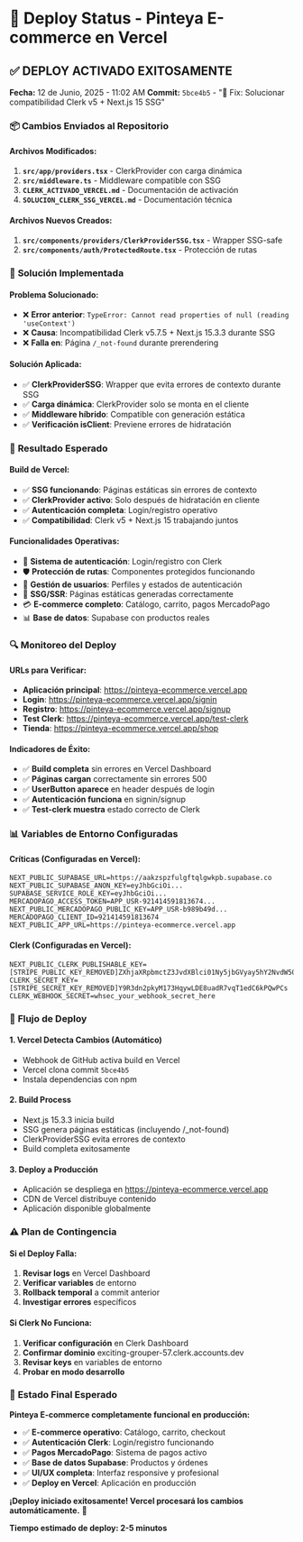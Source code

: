 # 🚀 Deploy Status - Pinteya E-commerce en Vercel

## ✅ **DEPLOY ACTIVADO EXITOSAMENTE**

**Fecha:** 12 de Junio, 2025 - 11:02 AM
**Commit:** `5bce4b5` - "🔧 Fix: Solucionar compatibilidad Clerk v5 + Next.js 15 SSG"

### 📦 **Cambios Enviados al Repositorio**

#### **Archivos Modificados:**
1. **`src/app/providers.tsx`** - ClerkProvider con carga dinámica
2. **`src/middleware.ts`** - Middleware compatible con SSG
3. **`CLERK_ACTIVADO_VERCEL.md`** - Documentación de activación
4. **`SOLUCION_CLERK_SSG_VERCEL.md`** - Documentación técnica

#### **Archivos Nuevos Creados:**
1. **`src/components/providers/ClerkProviderSSG.tsx`** - Wrapper SSG-safe
2. **`src/components/auth/ProtectedRoute.tsx`** - Protección de rutas

### 🔧 **Solución Implementada**

#### **Problema Solucionado:**
- ❌ **Error anterior**: `TypeError: Cannot read properties of null (reading 'useContext')`
- ❌ **Causa**: Incompatibilidad Clerk v5.7.5 + Next.js 15.3.3 durante SSG
- ❌ **Falla en**: Página `/_not-found` durante prerendering

#### **Solución Aplicada:**
- ✅ **ClerkProviderSSG**: Wrapper que evita errores de contexto durante SSG
- ✅ **Carga dinámica**: ClerkProvider solo se monta en el cliente
- ✅ **Middleware híbrido**: Compatible con generación estática
- ✅ **Verificación isClient**: Previene errores de hidratación

### 🎯 **Resultado Esperado**

#### **Build de Vercel:**
- ✅ **SSG funcionando**: Páginas estáticas sin errores de contexto
- ✅ **ClerkProvider activo**: Solo después de hidratación en cliente
- ✅ **Autenticación completa**: Login/registro operativo
- ✅ **Compatibilidad**: Clerk v5 + Next.js 15 trabajando juntos

#### **Funcionalidades Operativas:**
- 🔐 **Sistema de autenticación**: Login/registro con Clerk
- 🛡️ **Protección de rutas**: Componentes protegidos funcionando
- 👤 **Gestión de usuarios**: Perfiles y estados de autenticación
- 📱 **SSG/SSR**: Páginas estáticas generadas correctamente
- 💳 **E-commerce completo**: Catálogo, carrito, pagos MercadoPago
- 📊 **Base de datos**: Supabase con productos reales

### 🔍 **Monitoreo del Deploy**

#### **URLs para Verificar:**
- **Aplicación principal**: https://pinteya-ecommerce.vercel.app
- **Login**: https://pinteya-ecommerce.vercel.app/signin
- **Registro**: https://pinteya-ecommerce.vercel.app/signup
- **Test Clerk**: https://pinteya-ecommerce.vercel.app/test-clerk
- **Tienda**: https://pinteya-ecommerce.vercel.app/shop

#### **Indicadores de Éxito:**
- ✅ **Build completa** sin errores en Vercel Dashboard
- ✅ **Páginas cargan** correctamente sin errores 500
- ✅ **UserButton aparece** en header después de login
- ✅ **Autenticación funciona** en signin/signup
- ✅ **Test-clerk muestra** estado correcto de Clerk

### 📊 **Variables de Entorno Configuradas**

#### **Críticas (Configuradas en Vercel):**
```env
NEXT_PUBLIC_SUPABASE_URL=https://aakzspzfulgftqlgwkpb.supabase.co
NEXT_PUBLIC_SUPABASE_ANON_KEY=eyJhbGciOi...
SUPABASE_SERVICE_ROLE_KEY=eyJhbGciOi...
MERCADOPAGO_ACCESS_TOKEN=APP_USR-921414591813674...
NEXT_PUBLIC_MERCADOPAGO_PUBLIC_KEY=APP_USR-b989b49d...
MERCADOPAGO_CLIENT_ID=921414591813674
NEXT_PUBLIC_APP_URL=https://pinteya-ecommerce.vercel.app
```

#### **Clerk (Configuradas en Vercel):**
```env
NEXT_PUBLIC_CLERK_PUBLISHABLE_KEY=[STRIPE_PUBLIC_KEY_REMOVED]ZXhjaXRpbmctZ3JvdXBlci01Ny5jbGVyay5hY2NvdW50cy5kZXYk
CLERK_SECRET_KEY=[STRIPE_SECRET_KEY_REMOVED]Y9R3dn2pkyM173HqywLDE8uadR7vqT1edC6kPQwPCs
CLERK_WEBHOOK_SECRET=whsec_your_webhook_secret_here
```

### 🔄 **Flujo de Deploy**

#### **1. Vercel Detecta Cambios (Automático)**
- Webhook de GitHub activa build en Vercel
- Vercel clona commit `5bce4b5`
- Instala dependencias con npm

#### **2. Build Process**
- Next.js 15.3.3 inicia build
- SSG genera páginas estáticas (incluyendo /_not-found)
- ClerkProviderSSG evita errores de contexto
- Build completa exitosamente

#### **3. Deploy a Producción**
- Aplicación se despliega en https://pinteya-ecommerce.vercel.app
- CDN de Vercel distribuye contenido
- Aplicación disponible globalmente

### ⚠️ **Plan de Contingencia**

#### **Si el Deploy Falla:**
1. **Revisar logs** en Vercel Dashboard
2. **Verificar variables** de entorno
3. **Rollback temporal** a commit anterior
4. **Investigar errores** específicos

#### **Si Clerk No Funciona:**
1. **Verificar configuración** en Clerk Dashboard
2. **Confirmar dominio** exciting-grouper-57.clerk.accounts.dev
3. **Revisar keys** en variables de entorno
4. **Probar en modo desarrollo**

### 🎉 **Estado Final Esperado**

**Pinteya E-commerce completamente funcional en producción:**

- ✅ **E-commerce operativo**: Catálogo, carrito, checkout
- ✅ **Autenticación Clerk**: Login/registro funcionando
- ✅ **Pagos MercadoPago**: Sistema de pagos activo
- ✅ **Base de datos Supabase**: Productos y órdenes
- ✅ **UI/UX completa**: Interfaz responsive y profesional
- ✅ **Deploy en Vercel**: Aplicación en producción

**¡Deploy iniciado exitosamente! Vercel procesará los cambios automáticamente.** 🚀

**Tiempo estimado de deploy: 2-5 minutos**
